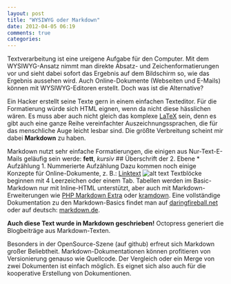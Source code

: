 ```yaml
---
layout: post
title: "WYSIWYG oder Markdown"
date: 2012-04-05 06:19
comments: true
categories: 
---
```

Textverarbeitung ist eine ureigene Aufgabe für den Computer. Mit dem WYSIWYG-Ansatz nimmt man direkte Absatz- und Zeichenformatierungen vor und sieht dabei sofort das Ergebnis auf dem Bildschirm so, wie das Ergebnis aussehen wird. Auch Online-Dokumente (Webseiten und E-Mails) können mit WYSIWYG-Editoren erstellt. Doch was ist die Alternative?

Ein Hacker erstellt seine Texte gern in einem einfachen Texteditor. Für die Formatierung würde sich HTML eignen, wenn da nicht diese hässlichen <Tags> wären. Es muss aber auch nicht gleich das komplexe [LaTeX](http://de.wikipedia.org/wiki/LaTeX "Wikipedia zu LaTeX") sein, denn es gibt auch eine ganze Reihe vereinfachter Auszeichnungssprachen, die für das menschliche Auge leicht lesbar sind. Die größte Verbreitung scheint mir dabei **Markdown** zu haben.

Markdown nutzt sehr einfache Formatierungen, die einigen aus Nur-Text-E-Mails geläufig sein werde:
	**fett**, _kursiv_
	## Überschrift der 2. Ebene
	* Aufzählung
	1. Nummerierte Aufzählung
Dazu kommen noch einige Konzepte für Online-Dokumente, z. B.:
	[Linktext](URL "Optionaler Titel")
	![alt text](/path/to/img.jpg "Optionaler Titel")
Textblöcke beginnen mit 4 Leerzeichen oder einem Tab. Tabellen werden im Basic-Markdown nur mit Inline-HTML unterstützt, aber auch mit Markdown-Erweiterungen wie [PHP Markdown Extra](http://michelf.com/projects/php-markdown/extra/#table) oder [kramdown](http://kramdown.rubyforge.org/syntax.html#tables). Eine vollständige Dokumentation zu den Markdown-Basics findet man auf [daringfireball.net](http://daringfireball.net/projects/markdown/basics) oder auf deutsch: [markdown.de](http://markdown.de/syntax/).

**Auch diese Text wurde in Markdown geschrieben!** Octopress generiert die Blogbeiträge aus Markdown-Texten.

Besonders in der OpenSource-Szene (auf github) erfreut sich Markdown großer Beliebtheit. Markdown-Dokumentationen können profitieren von Versionierung genauso wie Quellcode. Der Vergleich oder ein Merge von zwei Dokumenten ist einfach möglich. Es eignet sich also auch für die kooperative Erstellung von Dokumentionen.